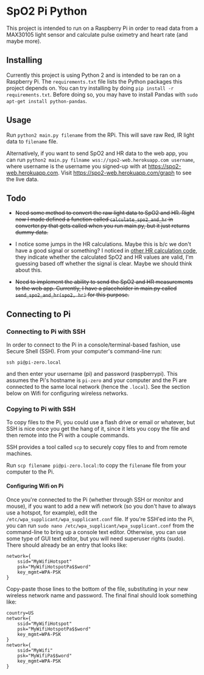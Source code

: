 # SpO2 Pi Python

This project is intended to run on a Raspberry Pi in order to read data from a
MAX30105 light sensor and calculate pulse oximetry and heart rate (and maybe more).

## Installing

Currently this project is using Python 2 and is intended to be ran on a Raspberry Pi.
The `requirements.txt` file lists the Python packages this project depends on.
You can try installing by doing `pip install -r requirements.txt`. Before doing so,
you may have to install Pandas with `sudo apt-get install python-pandas`.

## Usage

Run `python2 main.py filename` from the RPi.
This will save raw Red, IR light data to `filename` file.

Alternatively, if you want to send SpO2 and HR data to the web app, you can run
`python2 main.py filname wss://spo2-web.herokuapp.com username`, where username
is the username you signed-up with at https://spo2-web.herokuapp.com. Visit
https://spo2-web.herokuapp.com/graph to see the live data.

## Todo

- ~~Need some method to convert the raw light data to SpO2 and HR. Right now I made
defined a function called `calculate_spo2_and_hr` in converter.py that gets
called when you run main.py, but it just returns dummy data.~~

- I notice some jumps in the HR calculations. Maybe this is b/c we don't have a good signal or something? I noticed in [other HR calculation code](https://github.com/MaximIntegratedRefDesTeam/RD117_ARDUINO/blob/master/algorithm.cpp), they indicate whether the calculated SpO2 and HR values are valid, I'm guessing based off whether the signal is clear. Maybe we should think about this.

- ~~Need to implement the ability to send the SpO2 and HR measurements to the web
app. Currently, I have a placeholder in main.py called `send_spo2_and_hr(spo2, hr)`
for this purpose.~~

## Connecting to Pi

### Connecting to Pi with SSH

In order to connect to the Pi in a console/terminal-based fashion, use Secure Shell (SSH). From your computer's command-line run:

`ssh pi@pi-zero.local`

and then enter your username (pi) and password (raspberrypi). This assumes the Pi's hostname is `pi-zero` and your computer and the Pi are connected to the same local network (hence the `.local`). See the section below on Wifi for configuring wireless networks.

### Copying to Pi with SSH

To copy files to the Pi, you could use a flash drive or email or whatever, but SSH is nice once you get the hang of it, since it lets you copy the file and then remote into the Pi with a couple commands.

SSH provides a tool called `scp` to securely copy files to and from remote machines.

Run `scp filename pi@pi-zero.local:`to copy the `filename` file from your computer to the Pi.

#### Configuring Wifi on Pi

Once you're connected to the Pi (whether through SSH or monitor and mouse), if you want to add a new wifi network (so you don't have to always use a hotspot, for example), edit the `/etc/wpa_supplicant/wpa_supplicant.conf` file. If you're SSH'ed into the Pi, you can run `sudo nano /etc/wpa_supplicant/wpa_supplicant.conf` from the command-line to bring up a console text editor. Otherwise, you can use some type of GUI text editor, but you will need superuser rights (sudo). There should already be an entry that looks like:

```
network={
    ssid="MyWifiHotspot"
    psk="MyWifiHotspotPa$$word"
    key_mgmt=WPA-PSK
}
```

Copy-paste those lines to the bottom of the file, substituting in your new wireless network name and password. The final final should look something like:

```
country=US
network={
    ssid="MyWifiHotspot"
    psk="MyWifiHotspotPa$$word"
    key_mgmt=WPA-PSK
}
network={
    ssid="MyWifi"
    psk="MyWifiPa$$word"
    key_mgmt=WPA-PSK
}
```
